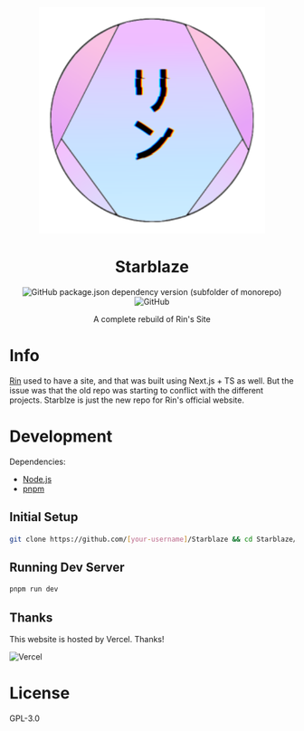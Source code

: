<div align=center>

![Rin](./assets/rin-logo-200.png)

# Starblaze

![GitHub package.json dependency version (subfolder of monorepo)](https://img.shields.io/github/package-json/dependency-version/No767/Starblaze/next?filename=starblaze-next%2Fpackage.json&label=Next.js&logo=nextdotjs) ![GitHub](https://img.shields.io/github/license/No767/Starblaze?label=License&logo=github)

A complete rebuild of Rin's Site

<div align=left>

# Info

[Rin](https://github.com/No767/Rin) used to have a site, and that was built using Next.js + TS as well. But the issue was that the old repo was starting to conflict with the different projects. Starblze is just the new repo for Rin's official website.

# Development

Dependencies:

- [Node.js](https://nodejs.org/en/)
- [pnpm](https://pnpm.io/)

## Initial Setup

```bash
git clone https://github.com/[your-username]/Starblaze && cd Starblaze/starblaze-next && pnpm install
```

## Running Dev Server

```bash
pnpm run dev
```

## Thanks

This website is hosted by Vercel. Thanks!

![Vercel](https://www.datocms-assets.com/31049/1618983297-powered-by-vercel.svg)

# License
GPL-3.0